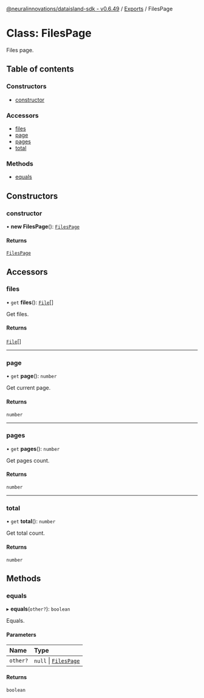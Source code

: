 [@neuralinnovations/dataisland-sdk - v0.6.49](../../README.md) / [Exports](../modules.md) / FilesPage

# Class: FilesPage

Files page.

## Table of contents

### Constructors

- [constructor](FilesPage.md#constructor)

### Accessors

- [files](FilesPage.md#files)
- [page](FilesPage.md#page)
- [pages](FilesPage.md#pages)
- [total](FilesPage.md#total)

### Methods

- [equals](FilesPage.md#equals)

## Constructors

### constructor

• **new FilesPage**(): [`FilesPage`](FilesPage.md)

#### Returns

[`FilesPage`](FilesPage.md)

## Accessors

### files

• `get` **files**(): [`File`](File.md)[]

Get files.

#### Returns

[`File`](File.md)[]

___

### page

• `get` **page**(): `number`

Get current page.

#### Returns

`number`

___

### pages

• `get` **pages**(): `number`

Get pages count.

#### Returns

`number`

___

### total

• `get` **total**(): `number`

Get total count.

#### Returns

`number`

## Methods

### equals

▸ **equals**(`other?`): `boolean`

Equals.

#### Parameters

| Name | Type |
| :------ | :------ |
| `other?` | ``null`` \| [`FilesPage`](FilesPage.md) |

#### Returns

`boolean`
